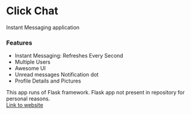 # Click Chat
Instant Messaging application
### Features
* Instant Messaging: Refreshes Every Second
* Multiple Users
* Awesome UI
* Unread messages Notification dot
* Profile Details and Pictures

This app runs of Flask framework.
Flask app not present in repository for personal reasons.
<br>[Link to website](https://hardope.pythonanywhere.com)

